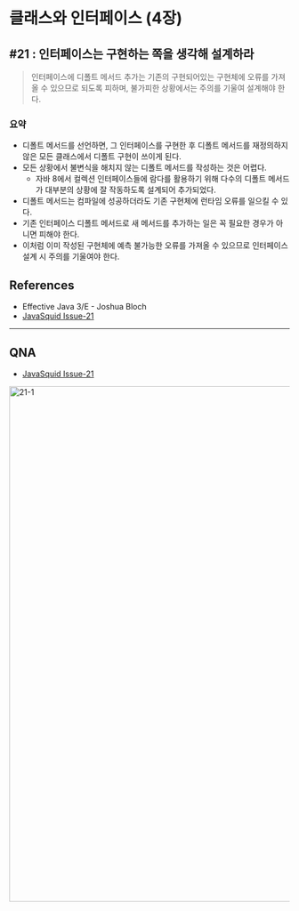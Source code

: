 # 클래스와 인터페이스 (4장)

## #21 : 인터페이스는 구현하는 쪽을 생각해 설계하라

> 인터페이스에 디폴트 메서드 추가는 기존의 구현되어있는 구현체에 오류를 가져올 수 있으므로 되도록 피하며, 불가피한 상황에서는 주의를 기울여 설계해야 한다.
>

### 요약

- 디폴트 메서드를 선언하면, 그 인터페이스를 구현한 후 디폴트 메서드를 재정의하지 않은 모든 클래스에서 디폴트 구현이 쓰이게 된다.
- 모든 상황에서 불변식을 해치지 않는 디폴트 메서드를 작성하는 것은 어렵다.
  - 자바 8에서 컬렉션 인터페이스들에 람다를 활용하기 위해 다수의 디폴트 메서드가 대부분의 상황에 잘 작동하도록 설계되어 추가되었다.
- 디폴트 메서드는 컴파일에 성공하더라도 기존 구현체에 런타임 오류를 일으킬 수 있다.
- 기존 인터페이스 디폴트 메서드로 새 메서드를 추가하는 일은 꼭 필요한 경우가 아니면 피해야 한다.
- 이처럼 이미 작성된 구현체에 예측 불가능한 오류를 가져올 수 있으므로 인터페이스 설계 시 주의를 기울여야 한다.



## References

- Effective Java 3/E - Joshua Bloch
- [JavaSquid Issue-21](https://github.com/java-squid/effective-java/issues/21)

-----

## QNA

- [JavaSquid Issue-21](https://github.com/java-squid/effective-java/issues/21)

<img width="927" alt="21-1" src="https://user-images.githubusercontent.com/58318041/99638372-79f64180-2a89-11eb-86bd-8f841902d004.png">

